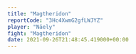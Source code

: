 ```yaml
---
title: "Magtheridon"
reportCode: "3Hc4XwmG2gfLWJYZ"
player: "Näely"
fight: "Magtheridon"
date: 2021-09-26T21:48:45.419000+00:00
---
```

